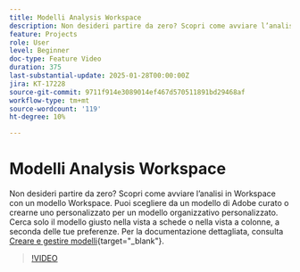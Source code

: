 ```yaml
---
title: Modelli Analysis Workspace
description: Non desideri partire da zero? Scopri come avviare l’analisi in Workspace con un modello Workspace. Puoi scegliere da un modello di Adobe curato o crearne uno personalizzato per un modello organizzativo personalizzato. Cerca solo il modello giusto nella vista a schede o nella vista a colonne, a seconda delle tue preferenze.
feature: Projects
role: User
level: Beginner
doc-type: Feature Video
duration: 375
last-substantial-update: 2025-01-28T00:00:00Z
jira: KT-17228
source-git-commit: 9711f914e3089014ef467d570511891bd29468af
workflow-type: tm+mt
source-wordcount: '119'
ht-degree: 10%

---
```



# Modelli Analysis Workspace

Non desideri partire da zero? Scopri come avviare l’analisi in Workspace con un modello Workspace. Puoi scegliere da un modello di Adobe curato o crearne uno personalizzato per un modello organizzativo personalizzato. Cerca solo il modello giusto nella vista a schede o nella vista a colonne, a seconda delle tue preferenze. Per la documentazione dettagliata, consulta [Creare e gestire modelli](https://experienceleague.adobe.com/it/docs/analytics-platform/using/cja-workspace/templates/create-templates?lang=en){target="_blank"}.

>[!VIDEO](https://video.tv.adobe.com/v/3443169/?learn=on&enablevpops)
